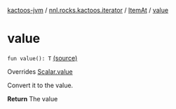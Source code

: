 [kactoos-jvm](../../index.md) / [nnl.rocks.kactoos.iterator](../index.md) / [ItemAt](index.md) / [value](.)

# value

`fun value(): T` [(source)](https://github.com/neonailol/kactoos/blob/master/kactoos-jvm/src/main/kotlin/nnl/rocks/kactoos/iterator/ItemAt.kt#L60)

Overrides [Scalar.value](../../nnl.rocks.kactoos/-scalar/value.md)

Convert it to the value.

**Return**
The value

